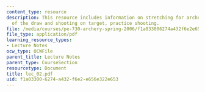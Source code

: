 ```yaml
---
content_type: resource
description: This resource includes information on stretching for archery, demonstration
  of the draw and shooting on target, practice shooting.
file: /media/courses/pe-730-archery-spring-2006/f1a033006274a432f6e2e656e322e653_lec_02.pdf
file_type: application/pdf
learning_resource_types:
- Lecture Notes
ocw_type: OCWFile
parent_title: Lecture Notes
parent_type: CourseSection
resourcetype: Document
title: lec_02.pdf
uid: f1a03300-6274-a432-f6e2-e656e322e653
---
```

